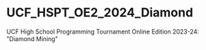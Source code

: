 # UCF_HSPT_OE2_2024_Diamond
UCF High School Programming Tournament Online Edition 2023-24:  "Diamond Mining"
